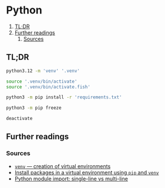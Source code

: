 # Python

1. [TL;DR](#tldr)
1. [Further readings](#further-readings)
   1. [Sources](#sources)

## TL;DR

```sh
python3.12 -m 'venv' '.venv'

source '.venv/bin/activate'
source '.venv/bin/activate.fish'

python3 -m pip install -r 'requirements.txt'

python3 -m pip freeze

deactivate
```

## Further readings

### Sources

- [`venv` — creation of virtual environments][venv — creation of virtual environments]
- [Install packages in a virtual environment using `pip` and `venv`][install packages in a virtual environment using pip and venv]
- [Python module import: single-line vs multi-line]

<!--
  Reference
  ═╬═Time══
  -->

<!-- Others -->
[install packages in a virtual environment using pip and venv]: https://packaging.python.org/en/latest/guides/installing-using-pip-and-virtual-environments/
[python module import: single-line vs multi-line]: https://stackoverflow.com/questions/15011367/python-module-import-single-line-vs-multi-line
[venv — creation of virtual environments]: https://docs.python.org/3/library/venv.html
